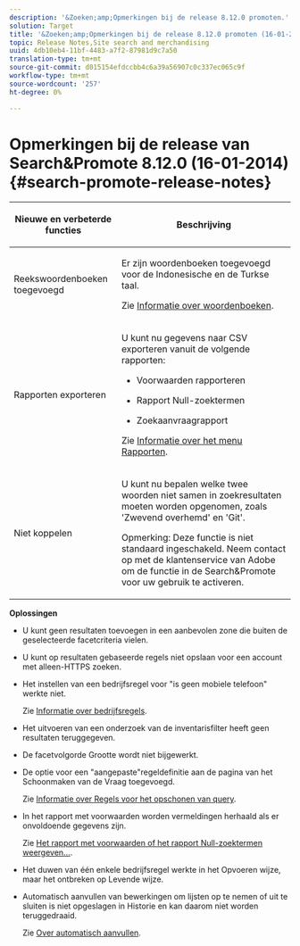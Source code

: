 ```yaml
---
description: '&Zoeken;amp;Opmerkingen bij de release 8.12.0 promoten.'
solution: Target
title: '&Zoeken;amp;Opmerkingen bij de release 8.12.0 promoten (16-01-2014)'
topic: Release Notes,Site search and merchandising
uuid: 4db10eb4-11bf-4483-a7f2-87981d9c7a50
translation-type: tm+mt
source-git-commit: d015154efdccbb4c6a39a56907c0c337ec065c9f
workflow-type: tm+mt
source-wordcount: '257'
ht-degree: 0%

---
```



# Opmerkingen bij de release van Search&amp;Promote 8.12.0 (16-01-2014){#search-promote-release-notes}

<table> 
 <thead> 
  <tr> 
   <th colname="col1" class="entry"> <p>Nieuwe en verbeterde functies </p> </th> 
   <th colname="col2" class="entry"> <p>Beschrijving </p> </th> 
  </tr> 
 </thead>
 <tbody> 
  <tr> 
   <td colname="col1"> <p>Reekswoordenboeken toegevoegd </p> </td> 
   <td colname="col2"> <p> </p> <p> Er zijn woordenboeken toegevoegd voor de Indonesische en de Turkse taal. </p> <p>Zie <a href="../c-about-linguistics-menu/c-about-dictionaries.md#concept_B8028B71EC8144669614C64578EDB034" format="dita" scope="local"> Informatie over woordenboeken</a>. </p> </td> 
  </tr> 
  <tr> 
   <td colname="col1"> <p>Rapporten exporteren </p> </td> 
   <td colname="col2"> <p> 
     <!--3683368-->U kunt nu gegevens naar CSV exporteren vanuit de volgende rapporten: 
     <ul id="ul_93B619DBB3444F64BD6D7F9E969AB1E1"> 
      <li id="li_96DDE1A196834845A0FA319903C5934B"> <p>Voorwaarden rapporteren </p> </li> 
      <li id="li_4F1A19DE98C84F8CAD963EEA2B38ED7A"> <p>Rapport Null-zoektermen </p> </li> 
      <li id="li_A7716C62C4D44CD69D411C3FEE246D96"> <p>Zoekaanvraagrapport </p> </li> 
     </ul> </p> <p>Zie <a href="../c-about-reports-menu/c-about-reports-menu.md#concept_5F901459C7AB461BAB30B305957EB00C" format="dita" scope="local"> Informatie over het menu Rapporten</a>. </p> </td> 
  </tr> 
  <tr> 
   <td colname="col1"> <p>Niet koppelen </p> </td> 
   <td colname="col2"> <p>U kunt nu bepalen welke twee woorden niet samen in zoekresultaten moeten worden opgenomen, zoals 'Zwevend overhemd' en 'Git'. </p> <p> <p>Opmerking:  Deze functie is niet standaard ingeschakeld. Neem contact op met de klantenservice van Adobe om de functie in de Search&amp;Promote voor uw gebruik te activeren. </p> </p> </td> 
  </tr> 
 </tbody> 
</table>

**Oplossingen**

* U kunt geen resultaten toevoegen in een aanbevolen zone die buiten de geselecteerde facetcriteria vielen.
* U kunt op resultaten gebaseerde regels niet opslaan voor een account met alleen-HTTPS zoeken.
* Het instellen van een bedrijfsregel voor &quot;is geen mobiele telefoon&quot; werkte niet.

   Zie [Informatie over bedrijfsregels](../c-about-rules-menu/c-about-business-rules.md#concept_2A93D76216754D3D8412CDEA00BD26BD).

* Het uitvoeren van een onderzoek van de inventarisfilter heeft geen resultaten teruggegeven.
* De facetvolgorde Grootte wordt niet bijgewerkt.
* De optie voor een &quot;aangepaste&quot;regeldefinitie aan de pagina van het Schoonmaken van de Vraag toegevoegd.

   Zie [Informatie over Regels voor het opschonen van query](../c-about-rules-menu/c-about-query-cleaning-rules.md#concept_17F3CDDC3C8A4128AF092A82B777B86C).

* In het rapport met voorwaarden worden vermeldingen herhaald als er onvoldoende gegevens zijn.

   Zie [Het rapport met voorwaarden of het rapport Null-zoektermen weergeven...](../c-about-reports-menu/c-about-reports-menu.md#task_53B7ED1582DD4B0E8376546A7AFC789A).

* Het duwen van één enkele bedrijfsregel werkte in het Opvoeren wijze, maar het ontbreken op Levende wijze.
* Automatisch aanvullen van bewerkingen om lijsten op te nemen of uit te sluiten is niet opgeslagen in Historie en kan daarom niet worden teruggedraaid.

   Zie [Over automatisch aanvullen](../c-about-auto-complete.md#concept_093A9CD754864BA79B456FE4BEB64578).

